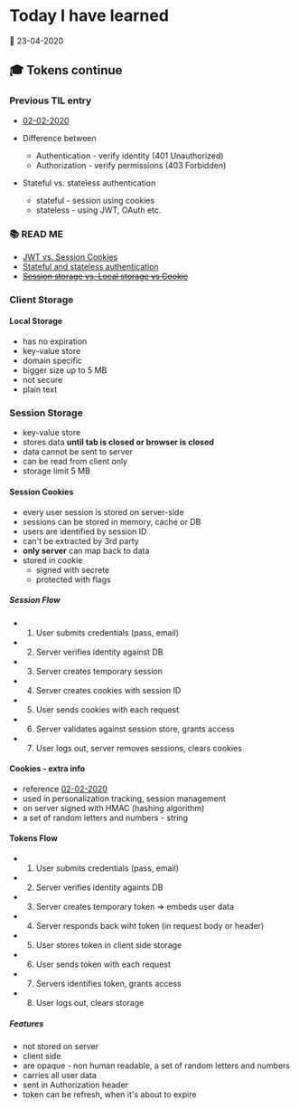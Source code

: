 # Today I have learned

:calendar: 23-04-2020

## :mortar_board: Tokens continue

### Previous TIL entry
- [02-02-2020](https://github.com/tomasvn/til/blob/master/02-02-2020/NOTES.md)

- Difference between
  - Authentication - verify identity (401 Unauthorized)
  - Authorization - verify permissions (403 Forbidden)

- Stateful vs. stateless authentication
  - stateful - session using cookies
  - stateless - using JWT, OAuth etc.

### :books: READ ME
- [JWT vs. Session Cookies](https://ponyfoo.com/articles/json-web-tokens-vs-session-cookies)
- [Stateful and stateless authentication](https://medium.com/@kennch/stateful-and-stateless-authentication-10aa3e3d4986)
- ~~[Session storage vs. Local storage vs Cookie](https://dev.to/bogicevic7/session-storage-vs-local-storage-vs-cookie-elc)~~

### Client Storage

#### Local Storage
- has no expiration
- key-value store
- domain specific
- bigger size up to 5 MB
- not secure
- plain text

### Session Storage
- key-value store
- stores data **until tab is closed or browser is closed**
- data cannot be sent to server
- can be read from client only
- storage limit 5 MB

#### Session Cookies
- every user session is stored on server-side
- sessions can be stored in memory, cache or DB
- users are identified by session ID
- can't be extracted by 3rd party
- **only server** can map back to data
- stored in cookie
  - signed with secrete
  - protected with flags

##### Session Flow
- 1) User submits credentials (pass, email)
- 2) Server verifies identity against DB
- 3) Server creates temporary session
- 4) Server creates cookies with session ID
- 5) User sends cookies with each request
- 6) Server validates against session store, grants access
- 7) User logs out, server removes sessions, clears cookies

#### Cookies - extra info
- reference [02-02-2020](02-02-2020/NOTES.md)
- used in personalization tracking, session management
- on server signed with HMAC (hashing algorithm)
- a set of random letters and numbers - string

#### Tokens Flow
- 1) User submits credentials (pass, email)
- 2) Server verifies identity againts DB
- 3) Server creates temporary token => embeds user data
- 4) Server responds back wiht token (in request body or header)
- 5) User stores token in client side storage
- 6) User sends token with each request
- 7) Servers identifies token, grants access
- 8) User logs out, clears storage

##### Features
- not stored on server
- client side
- are opaque - non human readable, a set of random letters and numbers
- carries all user data
- sent in Authorization header
- token can be refresh, when it's about to expire
